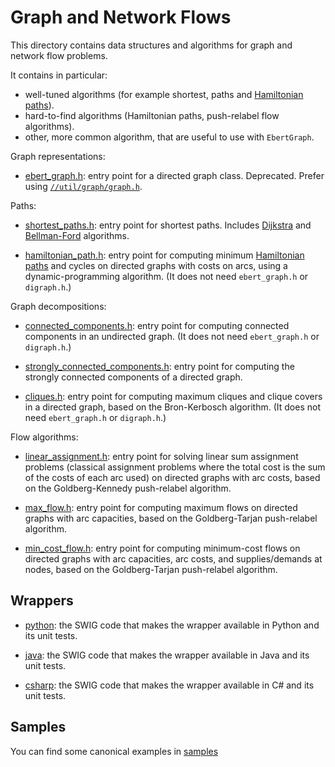 # Graph and Network Flows

This directory contains data structures and algorithms for graph and
network flow problems.

It contains in particular:
* well-tuned algorithms (for example shortest, paths and
  [Hamiltonian paths](https://en.wikipedia.org/wiki/Hamiltonian_path)).
* hard-to-find algorithms (Hamiltonian paths, push-relabel flow algorithms).
* other, more common algorithm, that are useful to use with `EbertGraph`.

Graph representations:
* [ebert_graph.h](./ebert_graph.h): entry point for a directed graph class.
  Deprecated. Prefer using [`//util/graph/graph.h`](../../graph/graph.h).

Paths:

*   [shortest_paths.h](./shortest_paths.h): entry point for shortest paths.
    Includes [Dijkstra](https://en.wikipedia.org/wiki/Dijkstra%27s_algorithm)
    and
    [Bellman-Ford](https://en.wikipedia.org/wiki/Bellman%E2%80%93Ford_algorithm)
    algorithms.

*   [hamiltonian_path.h](./hamiltonian_path.h): entry point for computing
    minimum [Hamiltonian paths](https://en.wikipedia.org/wiki/Hamiltonian_path)
    and cycles on directed graphs with costs on arcs, using a
    dynamic-programming algorithm. (It does not need `ebert_graph.h` or
    `digraph.h`.)

Graph decompositions:
* [connected_components.h](./connected_components.h): entry point for computing
  connected components in an undirected graph. (It does not need `ebert_graph.h`
  or `digraph.h`.)

* [strongly_connected_components.h](./strongly_connected_components.h): entry
  point for computing the strongly connected components of a directed graph.

* [cliques.h](./cliques.h): entry point for computing maximum cliques and
  clique covers in a directed graph, based on the Bron-Kerbosch algorithm.
  (It does not need `ebert_graph.h` or `digraph.h`.)

Flow algorithms:
* [linear_assignment.h](./linear_assignment.h): entry point for solving linear
  sum assignment problems (classical assignment problems where the total cost is
  the sum of the costs of each arc used) on directed graphs with arc costs,
  based on the Goldberg-Kennedy push-relabel algorithm.

* [max_flow.h](./max_flow.h): entry point for computing maximum flows on
  directed graphs with arc capacities, based on the Goldberg-Tarjan
  push-relabel algorithm.

* [min_cost_flow.h](./min_cost_flow.h): entry point for computing minimum-cost
  flows on directed graphs with arc capacities, arc costs, and supplies/demands
  at nodes, based on the Goldberg-Tarjan push-relabel algorithm.

## Wrappers

* [python](python): the SWIG code that makes the wrapper available in Python
  and its unit tests.

* [java](java): the SWIG code that makes the wrapper available in Java
  and its unit tests.

* [csharp](csharp): the SWIG code that makes the wrapper available in C#
  and its unit tests.

## Samples

You can find some canonical examples in [samples](./samples)
